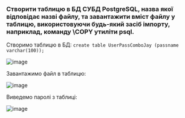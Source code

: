 ### Створити таблицю в БД СУБД PostgreSQL, назва якої відповідає назві файлу, та завантажити вміст файлу у таблицю, використовуючи будь-який засіб імпорту, наприклад, команду \COPY утиліти psql.

Створимо таблицю в БД:
`create table UserPassComboJay (passname varchar(100));`

![image](https://user-images.githubusercontent.com/56130345/208963216-5692cdfb-2c44-44fd-adff-ae84eba29bca.png)

Завантажимо файл в таблицю:

![image](https://user-images.githubusercontent.com/56130345/208963539-fec58039-ff44-4212-991a-b72cba57a76e.png)

Виведемо паролі з таблиці:

![image](https://user-images.githubusercontent.com/56130345/208963932-1ccdbeb7-a552-4039-b9a9-42b6c89ddf01.png)
